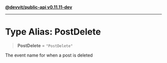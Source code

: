 [**@devvit/public-api v0.11.11-dev**](../README.md)

---

# Type Alias: PostDelete

> **PostDelete** = `"PostDelete"`

The event name for when a post is deleted

